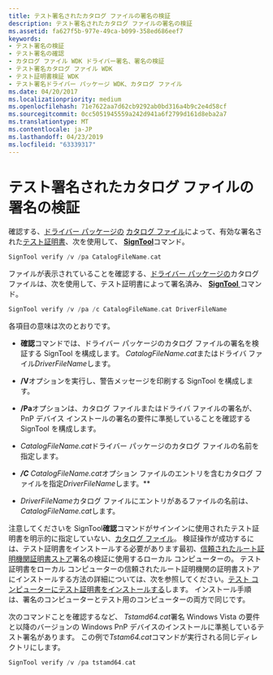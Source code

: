 ```yaml
---
title: テスト署名されたカタログ ファイルの署名の検証
description: テスト署名されたカタログ ファイルの署名の検証
ms.assetid: fa627f5b-977e-49ca-b099-358ed686eef7
keywords:
- テスト署名の検証
- テスト署名の確認
- カタログ ファイル WDK ドライバー署名、署名の検証
- テスト署名カタログ ファイル WDK
- テスト証明書検証 WDK
- テスト署名ドライバー パッケージ WDK、カタログ ファイル
ms.date: 04/20/2017
ms.localizationpriority: medium
ms.openlocfilehash: 71e7622aa7d62cb9292ab0bd316a4b9c2e4d58cf
ms.sourcegitcommit: 0cc5051945559a242d941a6f2799d161d8eba2a7
ms.translationtype: MT
ms.contentlocale: ja-JP
ms.lasthandoff: 04/23/2019
ms.locfileid: "63339317"
---
```

# <a name="verifying-the-signature-of-a-test-signed-catalog-file"></a>テスト署名されたカタログ ファイルの署名の検証


確認する、[ドライバー パッケージの](driver-packages.md) [カタログ ファイル](catalog-files.md)によって、有効な署名された[テスト証明書](test-certificates.md)、次を使用して、 [ **SignTool**](https://msdn.microsoft.com/library/windows/hardware/ff551778)コマンド。

```cpp
SignTool verify /v /pa CatalogFileName.cat
```

ファイルが表示されていることを確認する、[ドライバー パッケージの](driver-packages.md)カタログ ファイルは、次を使用して、テスト証明書によって署名済み、 [ **SignTool** ](https://msdn.microsoft.com/library/windows/hardware/ff551778)コマンド。

```cpp
SignTool verify /v /pa /c CatalogFileName.cat DriverFileName
```

各項目の意味は次のとおりです。

-   **確認**コマンドでは、ドライバー パッケージのカタログ ファイルの署名を検証する SignTool を構成します。 *CatalogFileName.cat*またはドライバ ファイル*DriverFileName*します。

-   **/V**オプションを実行し、警告メッセージを印刷する SignTool を構成します。

-   **/Pa**オプションは、カタログ ファイルまたはドライバ ファイルの署名が、PnP デバイス インストールの署名の要件に準拠していることを確認する SignTool を構成します。

-   *CatalogFileName.cat*ドライバー パッケージのカタログ ファイルの名前を指定します。

-    ***/C*** *CatalogFileName.cat*オプション ファイルのエントリを含むカタログ ファイルを指定*DriverFileName*します。**

-   *DriverFileName*カタログ ファイルにエントリがあるファイルの名前は、 *CatalogFileName.cat*します。

注意してくださいを SignTool**確認**コマンドがサインインに使用されたテスト証明書を明示的に指定していない、[カタログ ファイル](catalog-files.md)。 検証操作が成功するには、テスト証明書をインストールする必要があります最初、[信頼されたルート証明機関証明書ストア](trusted-root-certification-authorities-certificate-store.md)署名の検証に使用するローカル コンピューターの。 テスト証明書をローカル コンピューターの信頼されたルート証明機関の証明書ストアにインストールする方法の詳細については、次を参照してください。[テスト コンピューターにテスト証明書をインストールする](installing-a-test-certificate-on-a-test-computer.md)します。 インストール手順は、署名のコンピューターとテスト用のコンピューターの両方で同じです。

次のコマンドことを確認するなど、 *Tstamd64.cat*署名 Windows Vista の要件と以降のバージョンの Windows PnP デバイスのインストールに準拠しているテスト署名があります。 この例で*Tstam64.cat*コマンドが実行される同じディレクトリにします。

```cpp
SignTool verify /v /pa tstamd64.cat
```

 

 





